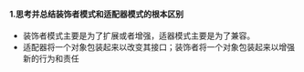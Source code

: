 #### 1.思考并总结装饰者模式和适配器模式的根本区别
- 装饰者模式主要是为了扩展或者增强，适器模式主要是为了兼容。
- 适配器将一个对象包装起来以改变其接口；装饰者将一个对象包装起来以增强新的行为和责任
